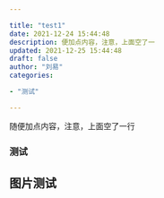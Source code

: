 ```yaml
---

title: "test1"
date: 2021-12-24 15:44:48 
description: 便加点内容，注意，上面空了一 
updated: 2021-12-25 15:44:48 
draft: false
author: "刘易"
categories:

- "测试"

---
```


随便加点内容，注意，上面空了一行

### 测试

## 图片测试 



